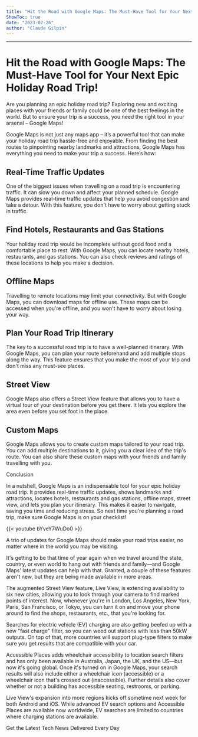```yaml
---
title: "Hit the Road with Google Maps: The Must-Have Tool for Your Next Epic Holiday Road Trip!"
ShowToc: true 
date: "2023-02-26"
author: "Claude Gilpin"
---
```

*****
# Hit the Road with Google Maps: The Must-Have Tool for Your Next Epic Holiday Road Trip!

Are you planning an epic holiday road trip? Exploring new and exciting places with your friends or family could be one of the best feelings in the world. But to ensure your trip is a success, you need the right tool in your arsenal – Google Maps! 

Google Maps is not just any maps app – it’s a powerful tool that can make your holiday road trip hassle-free and enjoyable. From finding the best routes to pinpointing nearby landmarks and attractions, Google Maps has everything you need to make your trip a success. Here’s how:

## Real-Time Traffic Updates

One of the biggest issues when travelling on a road trip is encountering traffic. It can slow you down and affect your planned schedule. Google Maps provides real-time traffic updates that help you avoid congestion and take a detour. With this feature, you don't have to worry about getting stuck in traffic.

## Find Hotels, Restaurants and Gas Stations 

Your holiday road trip would be incomplete without good food and a comfortable place to rest. With Google Maps, you can locate nearby hotels, restaurants, and gas stations. You can also check reviews and ratings of these locations to help you make a decision. 

## Offline Maps

Travelling to remote locations may limit your connectivity. But with Google Maps, you can download maps for offline use. These maps can be accessed when you're offline, and you won't have to worry about losing your way.

## Plan Your Road Trip Itinerary 

The key to a successful road trip is to have a well-planned itinerary. With Google Maps, you can plan your route beforehand and add multiple stops along the way. This feature ensures that you make the most of your trip and don't miss any must-see places.

## Street View

Google Maps also offers a Street View feature that allows you to have a virtual tour of your destination before you get there. It lets you explore the area even before you set foot in the place.

## Custom Maps

Google Maps allows you to create custom maps tailored to your road trip. You can add multiple destinations to it, giving you a clear idea of the trip's route. You can also share these custom maps with your friends and family travelling with you.

Conclusion

In a nutshell, Google Maps is an indispensable tool for your epic holiday road trip. It provides real-time traffic updates, shows landmarks and attractions, locates hotels, restaurants and gas stations, offline maps, street view, and lets you plan your itinerary. This makes it easier to navigate, saving you time and reducing stress. So next time you're planning a road trip, make sure Google Maps is on your checklist!

{{< youtube bYveY7WuDo0 >}} 




A trio of updates for Google Maps should make your road trips easier, no matter where in the world you may be visiting.

 

It's getting to be that time of year again when we travel around the state, country, or even world to hang out with friends and family—and Google Maps' latest updates can help with that. Granted, a couple of these features aren't new, but they are being made available in more areas.

 

The augmented Street View feature, Live View, is extending availability to six new cities, allowing you to look through your camera to find marked points of interest. Now, whenever you're in London, Los Angeles, New York, Paris, San Francisco, or Tokyo, you can turn it on and move your phone around to find the shops, restaurants, etc., that you're looking for.

 

Searches for electric vehicle (EV) charging are also getting beefed up with a new "fast charge" filter, so you can weed out stations with less than 50kW outputs. On top of that, more countries will support plug-type filters to make sure you get results that are compatible with your car.

 

Accessible Places adds wheelchair accessibility to location search filters and has only been available in Australia, Japan, the UK, and the US—but now it's going global. Once it's turned on in Google Maps, your search results will also include either a wheelchair icon (accessible) or a wheelchair icon that's crossed out (inaccessible). Further details also cover whether or not a building has accessible seating, restrooms, or parking.

 

Live View's expansion into more regions kicks off sometime next week for both Android and iOS. While advanced EV search options and Accessible Places are available now worldwide, EV searches are limited to countries where charging stations are available.

 

Get the Latest Tech News Delivered Every Day




